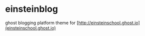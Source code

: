 einsteinblog
============

ghost blogging platform theme for [http://einsteinschool.ghost.io](einsteinschool.ghost.io)
